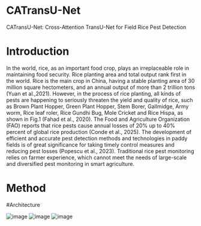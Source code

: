 # CATransU-Net
CATransU-Net: Cross-Attention TransU-Net for Field Rice Pest Detection
# Introduction
In the world, rice, as an important food crop, plays an irreplaceable role in maintaining food security. Rice planting area and total output rank first in the world. Rice is the main crop in China, having a stable planting area of 30 million square hectometers, and an annual output of more than 2 trillion tons (Yuan et al.,2021). However, in the process of rice planting, all kinds of pests are happening to seriously threaten the yield and quality of rice, such as Brown Plant Hopper, Green Plant Hopper, Stem Borer, Gallmidge, Army worm, Rice leaf roler, Rice Gundhi Bug, Mole Cricket and Rice Hispa, as shown in Fig.1 (Fahad et al., 2020). The Food and Agriculture Organization (FAO) reports that rice pests cause annual losses of 20% up to 40% percent of global rice production (Conde et al., 2025). The development of efficient and accurate pest detection methods and technologies in paddy fields is of great significance for taking timely control measures and reducing pest losses (Popescu et al., 2023). Traditional rice pest monitoring relies on farmer experience, which cannot meet the needs of large-scale and diversified pest monitoring in smart agriculture. 

# Method
#Architecture


![image](https://github.com/user-attachments/assets/34132916-58ab-4a86-af09-2b28c17466d0)
![image](https://github.com/user-attachments/assets/5205af04-ebca-4297-a990-fb603f8ef6a0)
![image](https://github.com/user-attachments/assets/d1e2b1c5-b7b5-4212-aa17-54d230fd01a0)

